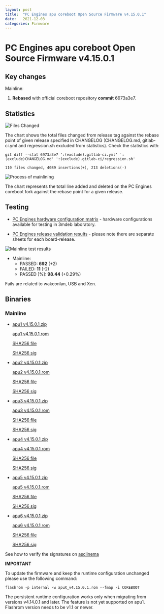 ```yaml
---
layout: post
title:  "PC Engines apu coreboot Open Source Firmware v4.15.0.1"
date:   2021-12-03
categories: Firmware
---
```


# PC Engines apu coreboot Open Source Firmware v4.15.0.1

## Key changes

Mainline:

1. **Rebased** with official coreboot repository **commit** 6973a3e7.

## Statistics

![Files Changed](https://cloud.3mdeb.com/index.php/s/CowYRk3WixMe5fJ/preview)

The chart shows the total files changed from release tag against the rebase
point of given release specified in CHANGELOG (CHANGELOG.md, gitlab-ci.yml
and regression.sh excluded from statistics). Check the statistics with:

```
git diff --stat 6973a3e7 ':(exclude).gitlab-ci.yml' ':(exclude)CHANGELOG.md' ':(exclude).gitlab-ci/regression.sh'
```

`110 files changed, 4089 insertions(+), 213 deletions(-)`

![Process of mainlining](https://cloud.3mdeb.com/index.php/s/opbY6EYDJPNZiq5/preview)

The chart represents the total line added and deleted on the PC Engines
coreboot fork against the rebase point for a given release.

## Testing

* [PC Engines hardware configuration matrix](https://cloud.3mdeb.com/index.php/s/4n9rT4yMsKezHsR/preview) -
  hardware configurations available for testing in 3mdeb laboratory.

* [PC Engines release validation results](https://docs.google.com/spreadsheets/d/1_uRhVo9eYeZONnelymonYp444zYHT_Q_qmJEJ8_XqJc/edit#gid=0) -
  please note there are separate sheets for each board-release.

![Mainline test results](https://cloud.3mdeb.com/index.php/s/LAmTJX5woECeZWJ/preview)

* Mainline:
  * PASSED: **692** (+2)
  * FAILED: **11** (-2)
  * PASSED [%]: **98.44** (+0.29%)

Fails are related to wakeonlan, USB and Xen.

## Binaries

### Mainline

* [apu1 v4.15.0.1.zip](https://3mdeb.com/open-source-firmware/pcengines/apu1/apu1_v4.15.0.1.zip)

  [apu1 v4.15.0.1.rom](https://3mdeb.com/open-source-firmware/pcengines/apu1/apu1_v4.15.0.1.rom)

  [SHA256 file](https://3mdeb.com/open-source-firmware/pcengines/apu1/apu1_v4.15.0.1.SHA256)

  [SHA256 sig](https://3mdeb.com/open-source-firmware/pcengines/apu1/apu1_v4.15.0.1.SHA256.sig)

* [apu2 v4.15.0.1.zip](https://3mdeb.com/open-source-firmware/pcengines/apu2/apu2_v4.15.0.1.zip)

  [apu2 v4.15.0.1.rom](https://3mdeb.com/open-source-firmware/pcengines/apu2/apu2_v4.15.0.1.rom)

  [SHA256 file](https://3mdeb.com/open-source-firmware/pcengines/apu2/apu2_v4.15.0.1.SHA256)

  [SHA256 sig](https://3mdeb.com/open-source-firmware/pcengines/apu2/apu2_v4.15.0.1.SHA256.sig)

* [apu3 v4.15.0.1.zip](https://3mdeb.com/open-source-firmware/pcengines/apu3/apu3_v4.15.0.1.zip)

  [apu3 v4.15.0.1.rom](https://3mdeb.com/open-source-firmware/pcengines/apu3/apu3_v4.15.0.1.rom)

  [SHA256 file](https://3mdeb.com/open-source-firmware/pcengines/apu3/apu3_v4.15.0.1.SHA256)

  [SHA256 sig](https://3mdeb.com/open-source-firmware/pcengines/apu3/apu3_v4.15.0.1.SHA256.sig)

* [apu4 v4.15.0.1.zip](https://3mdeb.com/open-source-firmware/pcengines/apu4/apu4_v4.15.0.1.zip)

  [apu4 v4.15.0.1.rom](https://3mdeb.com/open-source-firmware/pcengines/apu4/apu4_v4.15.0.1.rom)

  [SHA256 file](https://3mdeb.com/open-source-firmware/pcengines/apu4/apu4_v4.15.0.1.SHA256)

  [SHA256 sig](https://3mdeb.com/open-source-firmware/pcengines/apu4/apu4_v4.15.0.1.SHA256.sig)

* [apu5 v4.15.0.1.zip](https://3mdeb.com/open-source-firmware/pcengines/apu5/apu5_v4.15.0.1.zip)

  [apu5 v4.15.0.1.rom](https://3mdeb.com/open-source-firmware/pcengines/apu5/apu5_v4.15.0.1.rom)

  [SHA256 file](https://3mdeb.com/open-source-firmware/pcengines/apu5/apu5_v4.15.0.1.SHA256)

  [SHA256 sig](https://3mdeb.com/open-source-firmware/pcengines/apu5/apu5_v4.15.0.1.SHA256.sig)

* [apu6 v4.15.0.1.zip](https://3mdeb.com/open-source-firmware/pcengines/apu6/apu6_v4.15.0.1.zip)

  [apu6 v4.15.0.1.rom](https://3mdeb.com/open-source-firmware/pcengines/apu6/apu6_v4.15.0.1.rom)

  [SHA256 file](https://3mdeb.com/open-source-firmware/pcengines/apu6/apu6_v4.15.0.1.SHA256)

  [SHA256 sig](https://3mdeb.com/open-source-firmware/pcengines/apu6/apu6_v4.15.0.1.SHA256.sig)

See how to verify the signatures on [asciinema](https://asciinema.org/a/452881)

**IMPORTANT**

To update the firmware and keep the runtime configuration unchanged please
use the following command:

```
flashrom -p internal -w apuX_v4.15.0.1.rom --fmap -i COREBOOT
```

The persistent runtime configuration works only when migrating from versions
v4.14.0.1 and later. The feature is not yet supported on apu1. Flashrom version
needs to be v1.1 or newer.
